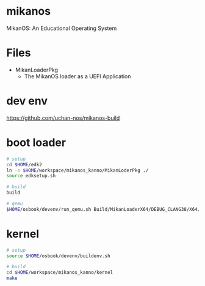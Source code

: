 # mikanos
MikanOS: An Educational Operating System

# Files

- MikanLoaderPkg
  - The MikanOS loader as a UEFI Application

# dev env
https://github.com/uchan-nos/mikanos-build

# boot loader 
```sh
# setup
cd $HOME/edk2
ln -s $HOME/workspace/mikanos_kanno/MikanLoderPkg ./
source edksetup.sh

# build
build

# qemu
$HOME/osbook/devenv/run_qemu.sh Build/MikanLoaderX64/DEBUG_CLANG38/X64/Loader.efi $HOME/workspace/mikanos_kanno/kernel/kernel.elf
```

# kernel
```sh
# setup
source $HOME/osbook/devenv/buildenv.sh

# build
cd $HOME/workspace/mikanos_kanno/kernel
make
```
